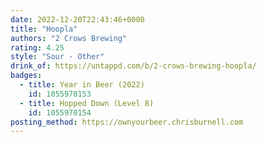 ```yaml
---
date: 2022-12-20T22:43:46+0000
title: "Hoopla"
authors: "2 Crows Brewing"
rating: 4.25
style: "Sour - Other"
drink_of: https://untappd.com/b/2-crows-brewing-hoopla/
badges:
  - title: Year in Beer (2022)
    id: 1055970153
  - title: Hopped Down (Level 8)
    id: 1055970154
posting_method: https://ownyourbeer.chrisburnell.com
---
```

